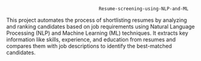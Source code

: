                                       Resume-screening-using-NLP-and-ML
This project automates the process of shortlisting resumes by analyzing and ranking candidates based on job requirements using Natural Language Processing (NLP) 
and Machine Learning (ML) techniques. It extracts key information like skills, experience, and education from resumes and compares them with job descriptions to
identify the best-matched candidates.
